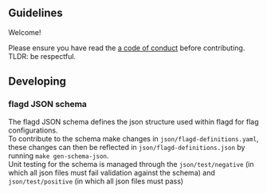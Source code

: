 ## Guidelines

Welcome!

Please ensure you have read the [a code of conduct](https://github.com/open-feature/.github/blob/main/CODE_OF_CONDUCT.md) before contributing.  
TLDR: be respectful.


## Developing

### flagd JSON schema

The flagd JSON schema defines the json structure used within flagd for flag configurations.   
To contribute to the schema make changes in `json/flagd-definitions.yaml`, these changes can then be reflected in `json/flagd-definitions.json` by running `make gen-schema-json`.  
Unit testing for the schema is managed through the `json/test/negative` (in which all json files must fail validation against the schema) and `json/test/positive` (in which all json files must pass)
